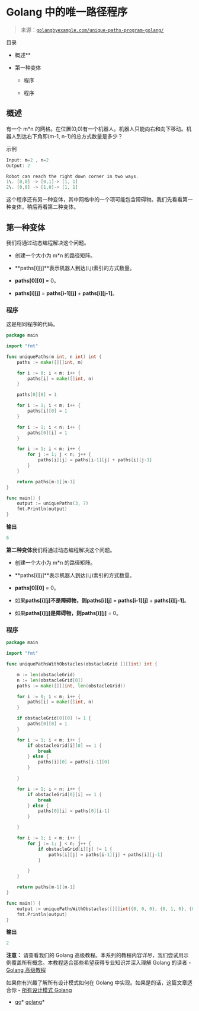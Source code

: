 <!--yml

分类：未分类

日期：2024-10-13 06:48:09

-->

# Golang 中的唯一路径程序

> 来源：[`golangbyexample.com/unique-paths-program-golang/`](https://golangbyexample.com/unique-paths-program-golang/)

目录

+   概述**

+   第一种变体

    +   程序

    +   程序

## **概述**

有一个 m*n 的网格。在位置(0,0)有一个机器人。机器人只能向右和向下移动。机器人到达右下角即(m-1, n-1)的总方式数量是多少？

示例

```go
Input: m=2 , n=2
Output: 2

Robot can reach the right down corner in two ways. 
1\. [0,0] -> [0,1]-> [1, 1]
2\. [0,0] -> [1,0]-> [1, 1]
```

这个程序还有另一种变体，其中网格中的一个项可能包含障碍物。我们先看看第一种变体，稍后再看第二种变体。

## **第一种变体**

我们将通过动态编程解决这个问题。

+   创建一个大小为 m*n 的路径矩阵。

+   **paths[i][j]**表示机器人到达(i,j)索引的方式数量。

+   **paths[0][0]** = 0。

+   **paths[i][j]** = **paths[i-1][j]** + **paths[i][j-1]**。

### **程序**

这是相同程序的代码。

```go
package main

import "fmt"

func uniquePaths(m int, n int) int {
	paths := make([][]int, m)

	for i := 0; i < m; i++ {
		paths[i] = make([]int, n)
	}

	paths[0][0] = 1

	for i := 1; i < m; i++ {
		paths[i][0] = 1
	}

	for i := 1; i < n; i++ {
		paths[0][i] = 1
	}

	for i := 1; i < m; i++ {
		for j := 1; j < n; j++ {
			paths[i][j] = paths[i-1][j] + paths[i][j-1]
		}
	}

	return paths[m-1][n-1]
}

func main() {
	output := uniquePaths(3, 7)
	fmt.Println(output)
}
```

**输出**

```go
6
```

**第二种变体**我们将通过动态编程解决这个问题。

+   创建一个大小为 m*n 的路径矩阵。

+   **paths[i][j]**表示机器人到达(i,j)索引的方式数量。

+   **paths[0][0]** = 0。

+   如果**paths[i][j]**不是障碍物，则**paths[i][j]** = **paths[i-1][j]** + **paths[i][j-1]**。

+   如果**paths[i][j]**是障碍物，则**paths[i][j]** = 0。

### **程序**

```go
package main

import "fmt"

func uniquePathsWithObstacles(obstacleGrid [][]int) int {

	m := len(obstacleGrid)
	n := len(obstacleGrid[0])
	paths := make([][]int, len(obstacleGrid))

	for i := 0; i < m; i++ {
		paths[i] = make([]int, n)
	}

	if obstacleGrid[0][0] != 1 {
		paths[0][0] = 1
	}

	for i := 1; i < m; i++ {
		if obstacleGrid[i][0] == 1 {
			break
		} else {
			paths[i][0] = paths[i-1][0]
		}

	}

	for i := 1; i < n; i++ {
		if obstacleGrid[0][i] == 1 {
			break
		} else {
			paths[0][i] = paths[0][i-1]
		}

	}

	for i := 1; i < m; i++ {
		for j := 1; j < n; j++ {
			if obstacleGrid[i][j] != 1 {
				paths[i][j] = paths[i-1][j] + paths[i][j-1]
			}

		}
	}

	return paths[m-1][n-1]
}

func main() {
	output := uniquePathsWithObstacles([][]int{{0, 0, 0}, {0, 1, 0}, {0, 0, 0}})
	fmt.Println(output)
}
```

**输出**

```go
2
```

**注意：** 请查看我们的 Golang 高级教程。本系列的教程内容详尽，我们尝试用示例覆盖所有概念。本教程适合那些希望获得专业知识并深入理解 Golang 的读者 - [Golang 高级教程](https://golangbyexample.com/golang-comprehensive-tutorial/)

如果你有兴趣了解所有设计模式如何在 Golang 中实现。如果是的话，这篇文章适合你 - [所有设计模式 Golang](https://golangbyexample.com/all-design-patterns-golang/)

+   [go](https://golangbyexample.com/tag/go/)*   [golang](https://golangbyexample.com/tag/golang/)*
